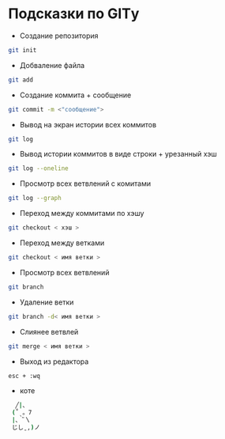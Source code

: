 # Подсказки по GITу
* Создание репозитория 
```sh 
git init
```
* Добваление файла
```sh
git add
```
* Создание коммита + сообщение
```sh
git commit -m <"сообщение">
```
* Вывод на экран истории всех коммитов
```sh
git log
```
* Вывод истории коммитов в виде строки + урезанный хэш 
```sh
git log --oneline
```
* Просмотр всех ветвлений с комитами
```sh
git log --graph
```
* Переход между коммитами по хэшу
```sh
git checkout < хэш >
```
* Переход между ветками
```sh
git checkout < имя ветки >
```
* Просмотр всех ветвлений
```sh
git branch
```
* Удаление ветки
```sh
git branch -d< имя ветки >
```
* Слиянее ветвлей
```sh
git merge < имя ветки >
```
* Выход из редактора 
```sh
esc + :wq
```
* коте
```sh
  ╱|、
 (˚ˎ。7  
 |、˜〵          
 じしˍ,)ノ
```